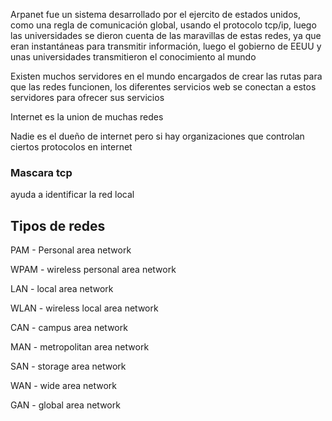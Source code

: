 Arpanet fue un sistema desarrollado por el ejercito de estados unidos, como una regla de comunicación global, usando el protocolo tcp/ip, luego las universidades se dieron cuenta de las maravillas de 
estas redes, ya que eran instantáneas para transmitir información, luego el gobierno de EEUU y unas universidades transmitieron el conocimiento al mundo

Existen muchos servidores en el mundo encargados de crear las rutas para que las redes funcionen, los diferentes servicios web se conectan a estos servidores para ofrecer sus servicios 

Internet es la union de muchas redes 


Nadie es el dueño de internet pero si hay organizaciones que controlan ciertos protocolos en internet

### Mascara tcp

ayuda a identificar la red local

## Tipos de redes

PAM - Personal area network

WPAM - wireless personal area network

LAN - local area network

WLAN - wireless local area network

CAN - campus area network

MAN  - metropolitan area network

SAN - storage area network

WAN - wide area network

GAN - global area network